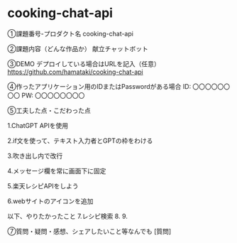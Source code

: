 # cooking-chat-api
①課題番号-プロダクト名
cooking-chat-api

②課題内容（どんな作品か）
献立チャットボット

③DEMO
デプロイしている場合はURLを記入（任意） https://github.com/hamataki/cooking-chat-api

④作ったアプリケーション用のIDまたはPasswordがある場合
ID: 〇〇〇〇〇〇〇〇
PW: 〇〇〇〇〇〇〇〇

⑤工夫した点・こだわった点

1.ChatGPT APIを使用

2.if文を使って、テキスト入力者とGPTの枠をわける

3.吹き出し内で改行

4.メッセージ欄を常に画面下に固定

5.楽天レシピAPIをしよう

6.webサイトのアイコンを追加

以下、やりたかったこと
7.レシピ検索
8.
9.


⑦質問・疑問・感想、シェアしたいこと等なんでも
[質問] 
